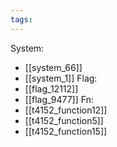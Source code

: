 ```yaml
---
tags:
---
```

System:
- [[system_66]]
- [[system_1]]
Flag:
- [[flag_12112]]
- [[flag_9477]]
Fn:
- [[t4152_function12]]
- [[t4152_function5]]
- [[t4152_function15]]
